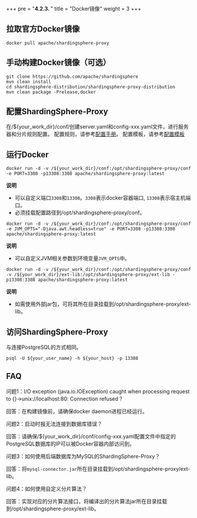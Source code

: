 +++
pre = "<b>4.2.3. </b>"
title = "Docker镜像"
weight = 3
+++

## 拉取官方Docker镜像

``` 
docker pull apache/shardingsphere-proxy
```

## 手动构建Docker镜像（可选）

``` 
git clone https://github.com/apache/shardingsphere
mvn clean install
cd shardingsphere-distribution/shardingsphere-proxy-distribution
mvn clean package -Prelease,docker
```

## 配置ShardingSphere-Proxy

在/${your_work_dir}/conf/创建server.yaml和config-xxx.yaml文件，进行服务器和分片规则配置。
配置规则，请参考[配置手册](/cn/user-manual/shardingsphere-proxy/configuration/)。
配置模板，请参考[配置模板](https://github.com/apache/shardingsphere/tree/master/shardingsphere-proxy/shardingsphere-proxy-bootstrap/src/main/resources/conf)

## 运行Docker

```
docker run -d -v /${your_work_dir}/conf:/opt/shardingsphere-proxy/conf -e PORT=3308 -p13308:3308 apache/shardingsphere-proxy:latest
```
**说明**
* 可以自定义端口`3308`和`13308`。`3308`表示docker容器端口, `13308`表示宿主机端口。
* 必须挂载配置路径到/opt/shardingsphere-proxy/conf。

```
docker run -d -v /${your_work_dir}/conf:/opt/shardingsphere-proxy/conf -e JVM_OPTS="-Djava.awt.headless=true" -e PORT=3308 -p13308:3308 apache/shardingsphere-proxy:latest
```
**说明**
* 可以自定义JVM相关参数到环境变量`JVM_OPTS`中。

```
docker run -d -v /${your_work_dir}/conf:/opt/shardingsphere-proxy/conf -v /${your_work_dir}/ext-lib:/opt/shardingsphere-proxy/ext-lib -p13308:3308 apache/shardingsphere-proxy:latest
```
**说明**
* 如需使用外部jar包，可将其所在目录挂载到/opt/shardingsphere-proxy/ext-lib。

## 访问ShardingSphere-Proxy

与连接PostgreSQL的方式相同。

```
psql -U ${your_user_name} -h ${your_host} -p 13308
```

## FAQ

问题1：I/O exception (java.io.IOException) caught when processing request to {}->unix://localhost:80: Connection refused？

回答：在构建镜像前，请确保docker daemon进程已经运行。

问题2：启动时报无法连接到数据库错误？

回答：请确保/${your_work_dir}/conf/config-xxx.yaml配置文件中指定的PostgreSQL数据库的IP可以被Docker容器内部访问到。

问题3：如何使用后端数据库为MySQL的ShardingSphere-Proxy？

回答：将`mysql-connector.jar`所在目录挂载到/opt/shardingsphere-proxy/ext-lib。

问题4：如何使用自定义分片算法？

回答：实现对应的分片算法接口，将编译出的分片算法jar所在目录挂载到/opt/shardingsphere-proxy/ext-lib。


